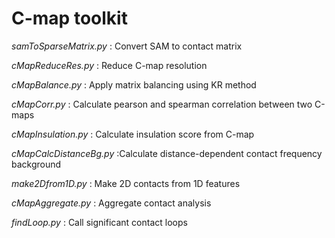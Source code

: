 # C-map toolkit

*samToSparseMatrix.py* : Convert SAM to contact matrix

*cMapReduceRes.py* : Reduce C-map resolution

*cMapBalance.py* : Apply matrix balancing using KR method

*cMapCorr.py* : Calculate pearson and spearman correlation between two C-maps

*cMapInsulation.py* : Calculate insulation score from C-map

*cMapCalcDistanceBg.py* :Calculate distance-dependent contact frequency background

*make2Dfrom1D.py* : Make 2D contacts from 1D features

*cMapAggregate.py* : Aggregate contact analysis

*findLoop.py* : Call significant contact loops
